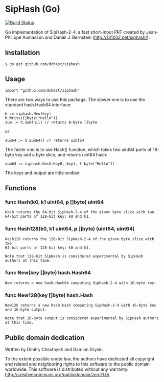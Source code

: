 SipHash (Go)
============

[![Build Status](https://travis-ci.org/dchest/siphash.svg)](https://travis-ci.org/dchest/siphash)

Go implementation of SipHash-2-4, a fast short-input PRF created by
Jean-Philippe Aumasson and Daniel J. Bernstein (http://131002.net/siphash/).


## Installation

    $ go get github.com/dchest/siphash


## Usage

    import "github.com/dchest/siphash"

There are two ways to use this package.
The slower one is to use the standard hash.Hash64 interface:

    h := siphash.New(key)
    h.Write([]byte("Hello"))
    sum := h.Sum(nil) // returns 8-byte []byte

or

    sum64 := h.Sum64() // returns uint64

The faster one is to use Hash() function, which takes two uint64 parts of
16-byte key and a byte slice, and returns uint64 hash:

    sum64 := siphash.Hash(key0, key1, []byte("Hello"))

The keys and output are little-endian.


## Functions

### func Hash(k0, k1 uint64, p []byte) uint64

    Hash returns the 64-bit SipHash-2-4 of the given byte slice with two
    64-bit parts of 128-bit key: k0 and k1.

### func Hash128(k0, k1 uint64, p []byte) (uint64, uint64)

    Hash128 returns the 128-bit SipHash-2-4 of the given byte slice with two
    64-bit parts of 128-bit key: k0 and k1.

    Note that 128-bit SipHash is considered experimental by SipHash authors at this time.

### func New(key []byte) hash.Hash64

    New returns a new hash.Hash64 computing SipHash-2-4 with 16-byte key.

### func New128(key []byte) hash.Hash

    New128 returns a new hash.Hash computing SipHash-2-4 with 16-byte key and 16-byte output.

    Note that 16-byte output is considered experimental by SipHash authors at this time.


## Public domain dedication

Written by Dmitry Chestnykh and Damian Gryski.

To the extent possible under law, the authors have dedicated all copyright
and related and neighboring rights to this software to the public domain
worldwide. This software is distributed without any warranty.
http://creativecommons.org/publicdomain/zero/1.0/
